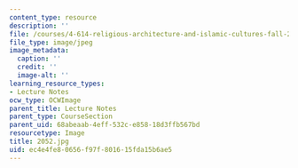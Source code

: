 ```yaml
---
content_type: resource
description: ''
file: /courses/4-614-religious-architecture-and-islamic-cultures-fall-2002/ec4e4fe80656f97f801615fda15b6ae5_2052.jpg
file_type: image/jpeg
image_metadata:
  caption: ''
  credit: ''
  image-alt: ''
learning_resource_types:
- Lecture Notes
ocw_type: OCWImage
parent_title: Lecture Notes
parent_type: CourseSection
parent_uid: 68abeaab-4eff-532c-e858-18d3ffb567bd
resourcetype: Image
title: 2052.jpg
uid: ec4e4fe8-0656-f97f-8016-15fda15b6ae5
---
```

